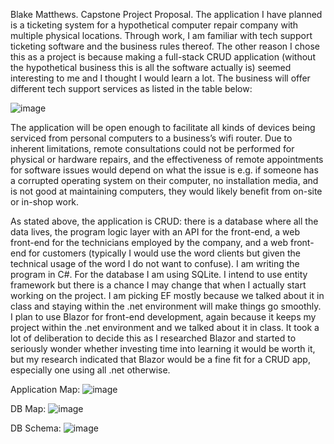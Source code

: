 Blake Matthews.
Capstone Project Proposal.
The application I have planned is a ticketing system for a hypothetical computer repair company with multiple physical locations. Through work, I am familiar with tech support ticketing software and the business rules thereof. The other reason I chose this as a project is because making a full-stack CRUD application (without the hypothetical business this is all the software actually is) seemed interesting to me and I thought I would learn a lot.
The business will offer different tech support services as listed in the table below:

![image](https://github.com/matthewsblakea/Capstone-Project-Proposal/assets/149626951/fc57bd82-12cb-4bc1-9ef0-ce78df549fc6)

 
The application will be open enough to facilitate all kinds of devices being serviced from personal computers to a business’s wifi router. Due to inherent limitations, remote consultations could not be performed for physical or hardware repairs, and the effectiveness of remote appointments for software issues would depend on what the issue is e.g. if someone has a corrupted operating system on their computer, no installation media, and is not good at maintaining computers, they would likely benefit from on-site or in-shop work.
	
 
As stated above, the application is CRUD: there is a database where all the data lives, the program logic layer with an API for the front-end, a web front-end for the technicians employed by the company, and a web front-end for customers (typically I would use the word clients but given the technical usage of the word I do not want to confuse). I am writing the program in C#. For the database I am using SQLite. I intend to use entity framework but there is a chance I may change that when I actually start working on the project. I am picking EF mostly because we talked about it in class and staying within the .net environment will make things go smoothly. I plan to use Blazor for front-end development, again because it keeps my project within the .net environment and we talked about it in class. It took a lot of deliberation to decide this as I researched Blazor and started to seriously wonder whether investing time into learning it would be worth it, but my research indicated that Blazor would be a fine fit for a CRUD app, especially one using all .net otherwise.
 
Application Map:
![image](https://github.com/matthewsblakea/Capstone-Project-Proposal/assets/149626951/bdc4aa81-6980-450a-a93c-7083c5df80b4)

DB Map:
![image](https://github.com/matthewsblakea/Capstone-Project-Proposal/assets/149626951/bf1ef342-45c5-4bf9-ac25-e5cc1587a067)

DB Schema:
![image](https://github.com/matthewsblakea/Capstone-Project-Proposal/assets/149626951/70aba5a2-63b0-4036-aece-b2b49df22be6)

